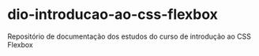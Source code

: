 # dio-introducao-ao-css-flexbox
Repositório de documentação dos estudos do curso de introdução ao CSS Flexbox
